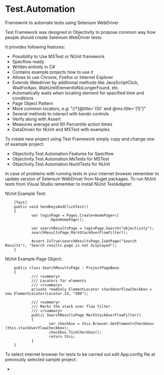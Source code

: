 # Test.Automation
Framework to automate tests using Selenium WebDriver

Test Framework was designed in Objectivity to propose common way how people should create Selenium WebDriver tests:

It provides following features:
- Possibility to Use MSTest or NUnit framework
- Specflow ready
- Written entirely in C#
- Contains example projects how to use it
- Allows to use Chrome, Firefox or Internet Explorer
- Extends Webdriver by additional methods like JavaScriptClick, WaitForAjax, WaitUntilElementIsNoLongerFound, etc.
- Automatically waits when locating element for specified time and conditions
- Page Object Pattern
- More common locators, e.g: "//*[@title='{0}' and @ms.title='{1}']"
- Several methods to interact with kendo controls
- Verify along with Assert
- Measures average and 90 Percentile action times
- DataDriven for NUnit and MSTest with examples 

To create new project using Test Framework simply copy and change  one of example  project:
- Objectivity.Test.Automation.Features for Specflow
- Objectivity.Test.Automation.MsTests for MSTest
- Objectivity.Test.Automation.NunitTests for NUnit

In case of problems with running tests in your internet browser remember to update version of Selenium WebDriver from Nuget packages.
To run NUnit tests from Visual Studio remember to install NUnit TestAdapter.


NUnit Example Test:

        [Test]
        public void SendKeysAndClickTest()
        {
                var loginPage = Pages.Create<HomePage>()
                        .OpenHomePage();

                var searchResultsPage = loginPage.Search("objectivity");
                searchResultsPage.MarkStackOverFlowFilter();

                Assert.IsTrue(searchResultsPage.IsAtPage("Search Results"), "Search results page is not displayed");
        }


NUnit Example Page Object:

        public class SearchResultsPage : ProjectPageBase
        {
                /// <summary>
                /// Locators for elements
                /// </summary>
                private readonly ElementLocator stackOverFlowCheckbox = new ElementLocator(Locator.Id, "500");

                /// <summary>
                /// Marks the stack over flow filter.
                /// </summary>
                public SearchResultsPage MarkStackOverFlowFilter()
                {
                        var checkbox = this.Browser.GetElement<Checkbox>(this.stackOverFlowCheckbox);
                        checkbox.TickCheckbox();
                        return this;
                }
        }

To select internet browser for tests to be carried out edit App.config file at previously selected sample project:
- <add key="browser" value="Firefox" />
 

